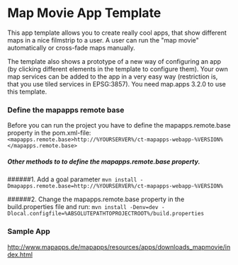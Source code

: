 # Map Movie App Template
This app template allows you to create really cool apps, that show different maps in a nice filmstrip to a user. A user can run the "map movie" automatically or cross-fade maps manually.

The template also shows a prototype of a new way of configuring an app (by clicking different elements in the template to configure them). Your own map services can be added to the app in a very easy way (restriction is, that you use tiled services in EPSG:3857). You need map.apps 3.2.0 to use this template.

### Define the mapapps remote base
Before you can run the project you have to define the mapapps.remote.base property in the pom.xml-file:
`<mapapps.remote.base>http://%YOURSERVER%/ct-mapapps-webapp-%VERSION%</mapapps.remote.base>`

##### Other methods to to define the mapapps.remote.base property.
######1. Add a goal parameter
`mvn install -Dmapapps.remote.base=http://%YOURSERVER%/ct-mapapps-webapp-%VERSION%`

######2. Change the mapapps.remote.base property in the build.properties file and run:
`mvn install -Denv=dev -Dlocal.configfile=%ABSOLUTEPATHTOPROJECTROOT%/build.properties`

### Sample App ###
http://www.mapapps.de/mapapps/resources/apps/downloads_mapmovie/index.html